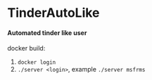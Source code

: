 # TinderAutoLike
#### Automated tinder like user
docker build:
1. `docker login`
2. `./server <login>`, example `./server msfrms`
